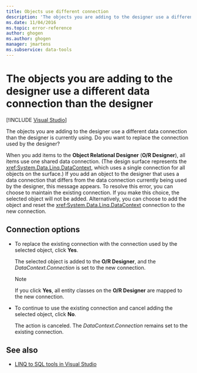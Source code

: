```yaml
---
title: Objects use different connection
description: 'The objects you are adding to the designer use a different data connection than the designer. View information about this Visual Studio O/R Designer message.'
ms.date: 11/04/2016
ms.topic: error-reference
author: ghogen
ms.author: ghogen
manager: jmartens
ms.subservice: data-tools
---
```

# The objects you are adding to the designer use a different data connection than the designer

 [!INCLUDE [Visual Studio](~/includes/applies-to-version/vs-windows-only.md)]

The objects you are adding to the designer use a different data connection than the designer is currently using. Do you want to replace the connection used by the designer?

When you add items to the **Object Relational Designer** (**O/R Designer**), all items use one shared data connection. (The design surface represents the <xref:System.Data.Linq.DataContext>, which uses a single connection for all objects on the surface.) If you add an object to the designer that uses a data connection that differs from the data connection currently being used by the designer, this message appears. To resolve this error, you can choose to maintain the existing connection. If you make this choice, the selected object will not be added. Alternatively, you can choose to add the object and reset the <xref:System.Data.Linq.DataContext> connection to the new connection.

## Connection options

- To replace the existing connection with the connection used by the selected object, click **Yes**.

   The selected object is added to the **O/R Designer**, and the *DataContext.Connection* is set to the new connection.

   > [!NOTE]
   > If you click **Yes**, all entity classes on the **O/R Designer** are mapped to the new connection.

- To continue to use the existing connection and cancel adding the selected object, click **No**.

   The action is canceled. The *DataContext.Connection* remains set to the existing connection.

## See also

- [LINQ to SQL tools in Visual Studio](../data-tools/linq-to-sql-tools-in-visual-studio2.md)
